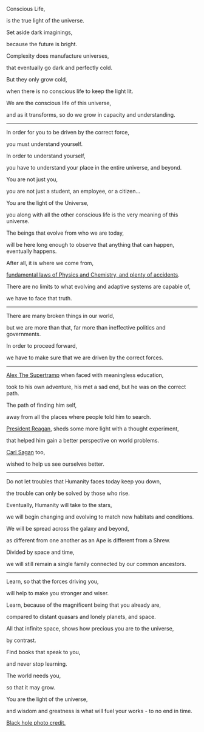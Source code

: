 Conscious Life,

is the true light of the universe.

Set aside dark imaginings,

because the future is bright.

Complexity does manufacture universes,

that eventually go dark and perfectly cold.

But they only grow cold,

when there is no conscious life to keep the light lit.

We are the conscious life of this universe,

and as it transforms, so do we grow in capacity and understanding.

---

In order for you to be driven by the correct force,

you must understand yourself.

In order to understand yourself,

you have to understand your place in the entire universe, and beyond.

You are not just you,

you are not just a student, an employee, or a citizen...

You are the light of the Universe,

you along with all the other conscious life is the very meaning of this universe.

The beings that evolve from who we are today,

will be here long enough to observe that anything that can happen, eventually happens.

After all, it is where we come from,

[fundamental laws of Physics and Chemistry, and plenty of accidents](https://www.youtube.com/watch?v=bNvU9bMZ4yI).

There are no limits to what evolving and adaptive systems are capable of,

we have to face that truth.

---

There are many broken things in our world,

but we are more than that, far more than ineffective politics and governments.

In order to proceed forward,

we have to make sure that we are driven by the correct forces.

---

[Alex The Supertramp](https://www.youtube.com/watch?v=Mwx3RvDWvDM) when faced with meaningless education,

took to his own adventure, his met a sad end, but he was on the correct path.

The path of finding him self,

away from all the places where people told him to search.

[President Reagan](https://www.youtube.com/watch?v=uD2186Yh0Uc), sheds some more light with a thought experiment,

that helped him gain a better perspective on world problems.

[Carl Sagan](https://www.youtube.com/watch?v=GO5FwsblpT8) too,

wished to help us see ourselves better.

---

Do not let troubles that Humanity faces today keep you down,

the trouble can only be solved by those who rise.

Eventually, Humanity will take to the stars,

we will begin changing and evolving to match new habitats and conditions.

We will be spread across the galaxy and beyond,

as different from one another as an Ape is different from a Shrew.

Divided by space and time,

we will still remain a single family connected by our common ancestors.

---

Learn, so that the forces driving you,

will help to make you stronger and wiser.

Learn, because of the magnificent being that you already are,

compared to distant quasars and lonely planets, and space.

All that infinite space, shows how precious you are to the universe,

by contrast.

Find books that speak to you,

and never stop learning.

The world needs you,

so that it may grow.

You are the light of the universe,

and wisdom and greatness is what will fuel your works - to no end in time.

[Black hole photo credit.](https://en.wikipedia.org/wiki/File:Black_hole_-_Messier_87_crop_max_res.jpg)
